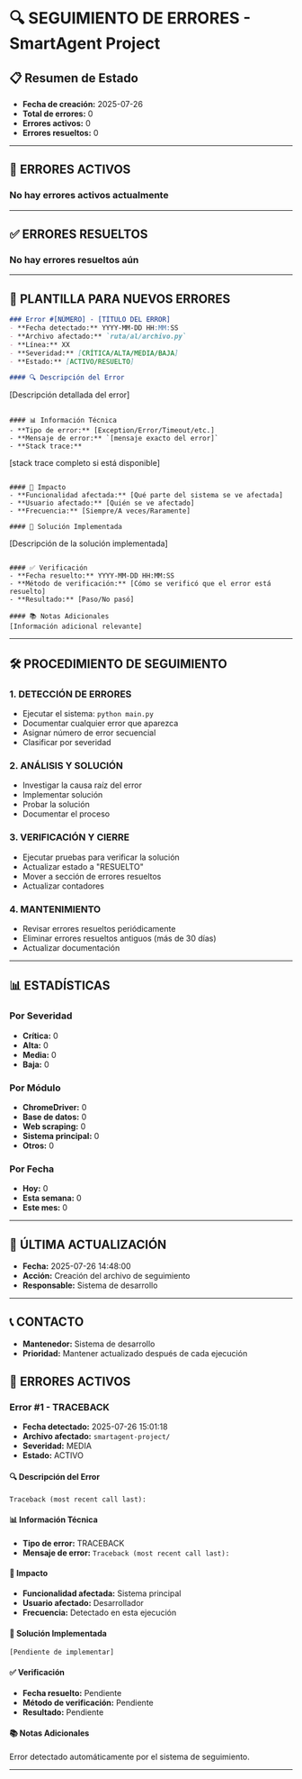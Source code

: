 # 🔍 SEGUIMIENTO DE ERRORES - SmartAgent Project

## 📋 Resumen de Estado
- **Fecha de creación:** 2025-07-26
- **Total de errores:** 0
- **Errores activos:** 0
- **Errores resueltos:** 0

---

## 🚨 ERRORES ACTIVOS

### No hay errores activos actualmente

---

## ✅ ERRORES RESUELTOS

### No hay errores resueltos aún

---

## 📝 PLANTILLA PARA NUEVOS ERRORES

```markdown
### Error #[NÚMERO] - [TÍTULO DEL ERROR]
- **Fecha detectado:** YYYY-MM-DD HH:MM:SS
- **Archivo afectado:** `ruta/al/archivo.py`
- **Línea:** XX
- **Severidad:** [CRÍTICA/ALTA/MEDIA/BAJA]
- **Estado:** [ACTIVO/RESUELTO]

#### 🔍 Descripción del Error
```
[Descripción detallada del error]
```

#### 📊 Información Técnica
- **Tipo de error:** [Exception/Error/Timeout/etc.]
- **Mensaje de error:** `[mensaje exacto del error]`
- **Stack trace:** 
```
[stack trace completo si está disponible]
```

#### 🎯 Impacto
- **Funcionalidad afectada:** [Qué parte del sistema se ve afectada]
- **Usuario afectado:** [Quién se ve afectado]
- **Frecuencia:** [Siempre/A veces/Raramente]

#### 🔧 Solución Implementada
```
[Descripción de la solución implementada]
```

#### ✅ Verificación
- **Fecha resuelto:** YYYY-MM-DD HH:MM:SS
- **Método de verificación:** [Cómo se verificó que el error está resuelto]
- **Resultado:** [Paso/No pasó]

#### 📚 Notas Adicionales
[Información adicional relevante]
```

---

## 🛠️ PROCEDIMIENTO DE SEGUIMIENTO

### 1. **DETECCIÓN DE ERRORES**
- Ejecutar el sistema: `python main.py`
- Documentar cualquier error que aparezca
- Asignar número de error secuencial
- Clasificar por severidad

### 2. **ANÁLISIS Y SOLUCIÓN**
- Investigar la causa raíz del error
- Implementar solución
- Probar la solución
- Documentar el proceso

### 3. **VERIFICACIÓN Y CIERRE**
- Ejecutar pruebas para verificar la solución
- Actualizar estado a "RESUELTO"
- Mover a sección de errores resueltos
- Actualizar contadores

### 4. **MANTENIMIENTO**
- Revisar errores resueltos periódicamente
- Eliminar errores resueltos antiguos (más de 30 días)
- Actualizar documentación

---

## 📊 ESTADÍSTICAS

### Por Severidad
- **Crítica:** 0
- **Alta:** 0
- **Media:** 0
- **Baja:** 0

### Por Módulo
- **ChromeDriver:** 0
- **Base de datos:** 0
- **Web scraping:** 0
- **Sistema principal:** 0
- **Otros:** 0

### Por Fecha
- **Hoy:** 0
- **Esta semana:** 0
- **Este mes:** 0

---

## 🔄 ÚLTIMA ACTUALIZACIÓN
- **Fecha:** 2025-07-26 14:48:00
- **Acción:** Creación del archivo de seguimiento
- **Responsable:** Sistema de desarrollo

---

## 📞 CONTACTO
- **Mantenedor:** Sistema de desarrollo
- **Prioridad:** Mantener actualizado después de cada ejecución 

## 🚨 ERRORES ACTIVOS

### Error #1 - TRACEBACK
- **Fecha detectado:** 2025-07-26 15:01:18
- **Archivo afectado:** `smartagent-project/`
- **Severidad:** MEDIA
- **Estado:** ACTIVO

#### 🔍 Descripción del Error
```
Traceback (most recent call last):
```

#### 📊 Información Técnica
- **Tipo de error:** TRACEBACK
- **Mensaje de error:** `Traceback (most recent call last):`

#### 🎯 Impacto
- **Funcionalidad afectada:** Sistema principal
- **Usuario afectado:** Desarrollador
- **Frecuencia:** Detectado en esta ejecución

#### 🔧 Solución Implementada
```
[Pendiente de implementar]
```

#### ✅ Verificación
- **Fecha resuelto:** Pendiente
- **Método de verificación:** Pendiente
- **Resultado:** Pendiente

#### 📚 Notas Adicionales
Error detectado automáticamente por el sistema de seguimiento.

---
